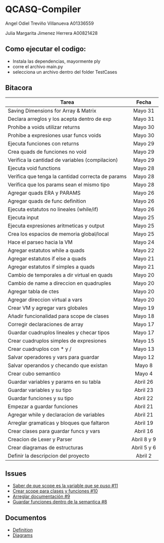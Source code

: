# QCASQ-Compiler

Angel Odiel Treviño Villanueva A01336559

Julia Margarita Jimenez Herrera A00821428

## Como ejecutar el codigo:
 - Instala las dependencias, mayormente ply
 - corre el archivo main.py
 - selecciona un archivo dentro del folder TestCases

## Bitacora
| Tarea                                      |   Fecha     |
|------------------------------------------- |:-----------:|
| Saving Dimensions for Array & Matrix       | Mayo 31     |
| Declara arreglos y los acepta dentro de exp | Mayo 31    |
| Prohibe a voids utilizar returns           | Mayo 30     |
| Prohibe a expresiones usar funcs voids     | Mayo 30     |  
| Ejecuta funciones con returns              | Mayo 29     |
| Crea quads de funciones no void            | Mayo 29     |
| Verifica la cantidad de variables (compilacion) | Mayo 29|
| Ejecuta void functions                     | Mayo 28     |
| Verifica que tenga la cantidad correcta de params| Mayo 28|
| Verifica que los params sean el mismo tipo | Mayo 28     |
| Agregar quads ERA y PARAMS                 | Mayo 26     |
| Agregar quads de func definition           | Mayo 26     |
| Ejecuta estatutos no lineales (while/if)   | Mayo 26     |
| Ejecuta input                              | Mayo 25     |
| Ejecuta expresiones aritmeticas y output   | Mayo 25     |
| Crea los espacios de memoria global/local  | Mayo 25     |
| Hace el parseo hacia la VM                 | Mayo 24     |
| Agregar estatutos while a quads            | Mayo 22     |
| Agregar estatutos if else a quads          | Mayo 21     |
| Agregar estatutos if simples a quads       | Mayo 21     |    
| Cambio de temporales a dir virtual en quads| Mayo 20     |
| Cambio de name a direccion en quadruples   | Mayo 20     |
| Agregar tabla de ctes                      | Mayo 20     |
| Agregar direccion virtual a vars           | Mayo 20     |
| Crear VM y agregar vars globales           | Mayo 19     |
| Añadir funcionalidad para scope de clases  | Mayo 18     |
| Corregir declaraciones de array            | Mayo 17     |
| Guardar cuadruplos lineales y checar tipos | Mayo 17     |
| Crear cuadruplos simples de expresiones    | Mayo 15     |
| Crear cuadruplos con * y /                 | Mayo 13     |
| Salvar operadores y vars para guardar      | Mayo 12     |
| Salvar operandos y checando que existan    | Mayo 8      |
| Crear cubo semantico                       | Mayo 4      |
| Guardar variables y params en su tabla     | Abril 26    |
| Guardar variables y su tipo                | Abril 23    |
| Guardar funciones y su tipo                | Abril 22    |
| Empezar a guardar funciones                | Abril 21    |
| Agregar while y declaracion de variables   | Abril 21    |
| Arreglar gramaticas y bloques que faltaron | Abril 19    |
| Crear clases para guardar funcs y vars     | Abril 16    |
| Creacion de Lexer y Parser                 | Abril 8 y 9 |
| Crear diagramas de estructuras             | Abril 5 y 6 |
| Definir la descripcion del proyecto        | Abril 2     |

## Issues
- [Saber de que scope es la variable que se puso #11](https://github.com/angeltrevinov/QCASQ-Compiler/issues/11)
- [Crear scope para clases y funciones #10](https://github.com/angeltrevinov/QCASQ-Compiler/issues/10)
- [Arreglar documentación #9](https://github.com/angeltrevinov/QCASQ-Compiler/issues/9)
- [Guardar funciones dentro de la semantica #8](https://github.com/angeltrevinov/QCASQ-Compiler/issues/8)


## Documentos
- [Definition](https://www.notion.so/Descripci-n-del-proyecto-c1dfad14ee7949d486b7adef5adeff98)
- [Diagrams](https://lucid.app/lucidchart/invitations/accept/ceed37c7-75ad-4741-bd13-869e665169f7?viewport_loc=-11%2C-11%2C2219%2C1108%2C0_0)
